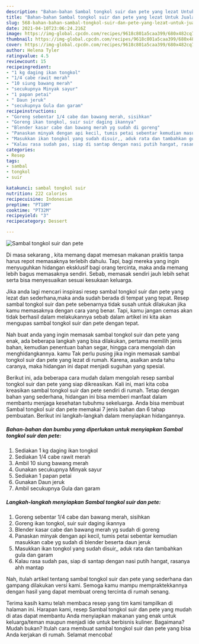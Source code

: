 ```yaml
---
description: "Bahan-bahan Sambal tongkol suir dan pete yang lezat Untuk Jualan"
title: "Bahan-bahan Sambal tongkol suir dan pete yang lezat Untuk Jualan"
slug: 568-bahan-bahan-sambal-tongkol-suir-dan-pete-yang-lezat-untuk-jualan
date: 2021-04-10T23:06:24.216Z
image: https://img-global.cpcdn.com/recipes/9618c801a5caa399/680x482cq70/sambal-tongkol-suir-dan-pete-foto-resep-utama.jpg
thumbnail: https://img-global.cpcdn.com/recipes/9618c801a5caa399/680x482cq70/sambal-tongkol-suir-dan-pete-foto-resep-utama.jpg
cover: https://img-global.cpcdn.com/recipes/9618c801a5caa399/680x482cq70/sambal-tongkol-suir-dan-pete-foto-resep-utama.jpg
author: Helena Tyler
ratingvalue: 4.5
reviewcount: 15
recipeingredient:
- "1 kg daging ikan tongkol"
- "1/4 cabe rawit merah"
- "10 siung bawang merah"
- "secukupnya Minyak sayur"
- "1 papan petai"
- " Daun jeruk"
- "secukupnya Gula dan garam"
recipeinstructions:
- "Goreng sebentar 1/4 cabe dan bawang merah, sisihkan"
- "Goreng ikan tongkol, suir suir daging ikannya"
- "Blender kasar cabe dan bawang merah yg sudah di goreng"
- "Panaskan minyak dengan api kecil, tumis petai sebentar kemudian masukkan cabe yg sudah di blender beserta daun jeruk"
- "Masukkan ikan tongkol yang sudah disuir,, aduk rata dan tambahkan gula dan garam"
- "Kalau rasa sudah pas, siap di santap dengan nasi putih hangat, rasanya ahh mantap"
categories:
- Resep
tags:
- sambal
- tongkol
- suir

katakunci: sambal tongkol suir 
nutrition: 222 calories
recipecuisine: Indonesian
preptime: "PT18M"
cooktime: "PT32M"
recipeyield: "3"
recipecategory: Dessert

---
```



![Sambal tongkol suir dan pete](https://img-global.cpcdn.com/recipes/9618c801a5caa399/680x482cq70/sambal-tongkol-suir-dan-pete-foto-resep-utama.jpg)

Di masa  sekarang , kita memang dapat memesan makanan praktis tanpa harus repot memasaknya terlebih dahulu. Tapi, bagi mereka yang ingin menyuguhkan hidangan eksklusif bagi orang tercinta, maka anda memang lebih bagus memasaknya sendiri. Sebab, memasak sendiri jauh lebih sehat serta bisa menyesuaikan sesuai kesukaan keluarga.

Jika anda lagi mencari inspirasi resep sambal tongkol suir dan pete yang lezat dan sederhana,maka anda sudah berada di tempat yang tepat. Resep sambal tongkol suir dan pete  sebenarnya tidak susah untuk dilakukan jika kamu memasaknya dengan cara yang benar. Tapi, kamu jangan cemas akan tidak berhasil dalam melakukannya 
sebab dalam artikel ini kita akan mengupas sambal tongkol suir dan pete dengan tepat.  



Nah buat anda yang ingin memasak sambal tongkol suir dan pete yang enak, ada beberapa langkah yang bisa dilakukan, pertama memilih jenis bahan, kemudian penentuan bahan segar, hingga cara mengolah dan menghidangkannya. kamu Tak perlu pusing jika ingin memasak sambal tongkol suir dan pete yang lezat di rumah. Karena, asalkan anda  tahu caranya, maka hidangan ini dapat menjadi suguhan yang spesial.

Berikut ini, ada beberapa cara mudah dalam mengolah resep sambal tongkol suir dan pete yang siap dikreasikan. Kali ini, mari kita coba kreasikan sambal tongkol suir dan pete sendiri di rumah. Tetap dengan bahan yang sederhana, hidangan ini bisa memberi manfaat dalam membantu menjaga kesehatan tubuhmu sekeluarga. Anda bisa membuat Sambal tongkol suir dan pete memakai 7 jenis bahan dan 6 tahap pembuatan. Berikut ini langkah-langkah dalam menyiapkan hidangannya.

<!--inarticleads1-->

##### Bahan-bahan dan bumbu yang diperlukan untuk menyiapkan Sambal tongkol suir dan pete:

1. Sediakan 1 kg daging ikan tongkol
1. Sediakan 1/4 cabe rawit merah
1. Ambil 10 siung bawang merah
1. Gunakan secukupnya Minyak sayur
1. Sediakan 1 papan petai
1. Gunakan  Daun jeruk
1. Ambil secukupnya Gula dan garam




<!--inarticleads2-->

##### Langkah-langkah menyiapkan Sambal tongkol suir dan pete:

1. Goreng sebentar 1/4 cabe dan bawang merah, sisihkan
1. Goreng ikan tongkol, suir suir daging ikannya
1. Blender kasar cabe dan bawang merah yg sudah di goreng
1. Panaskan minyak dengan api kecil, tumis petai sebentar kemudian masukkan cabe yg sudah di blender beserta daun jeruk
1. Masukkan ikan tongkol yang sudah disuir,, aduk rata dan tambahkan gula dan garam
1. Kalau rasa sudah pas, siap di santap dengan nasi putih hangat, rasanya ahh mantap




Nah, itulah artikel tentang  sambal tongkol suir dan pete  yang sederhana dan gampang dilakukan versi kami. Semoga kamu mampu mempraktekkannya dengan hasil yang dapat membuat oreng tercinta di rumah senang. 

Terima kasih kamu telah membaca resep yang tim kami tampilkan di halaman ini. Harapan kami, resep  Sambal tongkol suir dan pete yang mudah di atas dapat membantu Anda menyiapkan makanan yang enak untuk keluarga/teman maupun menjadi ide untuk berbisnis kuliner. Bagaimana? Mudah bukan? Itulah cara membuat sambal tongkol suir dan pete yang bisa Anda kerjakan di rumah. Selamat mencoba!

